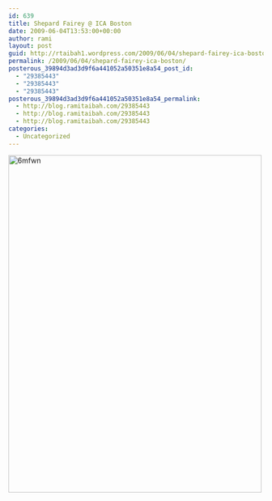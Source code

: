 ```yaml
---
id: 639
title: Shepard Fairey @ ICA Boston
date: 2009-06-04T13:53:00+00:00
author: rami
layout: post
guid: http://rtaibah1.wordpress.com/2009/06/04/shepard-fairey-ica-boston
permalink: /2009/06/04/shepard-fairey-ica-boston/
posterous_39894d3ad3d9f6a441052a50351e8a54_post_id:
  - "29385443"
  - "29385443"
  - "29385443"
posterous_39894d3ad3d9f6a441052a50351e8a54_permalink:
  - http://blog.ramitaibah.com/29385443
  - http://blog.ramitaibah.com/29385443
  - http://blog.ramitaibah.com/29385443
categories:
  - Uncategorized
---
```

<div class='p_embed p_image_embed'>
  <a href="http://139.59.20.41/wp-content/uploads/2011/12/6mfwn-scaled1000.jpg"><img alt="6mfwn" height="667" src="http://139.59.20.41/wp-content/uploads/2011/12/6mfwn-scaled1000.jpg?w=225" width="500" /></a>
</div>